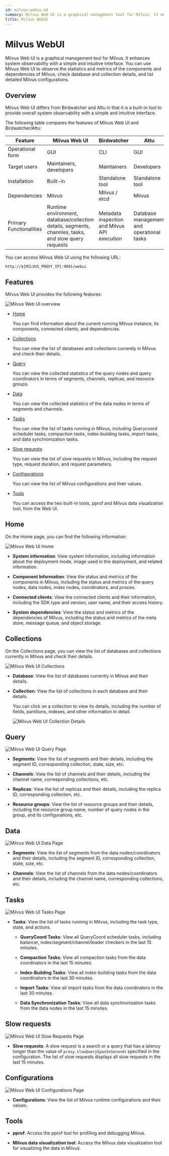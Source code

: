```yaml
---
id: milvus-webui.md
summary: Milvus Web UI is a graphical management tool for Milvus. It enhances system observability with a simple and intuitive interface. You can 
title: Milvus WebUI
---
```


# Milvus WebUI

Milvus Web UI is a graphical management tool for Milvus. It enhances system observability with a simple and intuitive interface. You can use Milvus Web UI to observe the statistics and metrics of the components and dependencies of Milvus, check database and collection details, and list detailed Milvus configurations.

## Overview

Milvus Web UI differs from Birdwatcher and Attu in that it is a built-in tool to provide overall system observability with a simple and intuitive interface.

The following table compares the features of Milvus Web UI and Birdwatcher/Attu:

| Feature | Milvus Web UI | Birdwatcher | Attu |
| --- | --- | --- | --- |
| Operational form | GUI | CLI | GUI |
| Target users | Maintainers, developers | Maintainers | Developers |
| Installation | Built-in | Standalone tool | Standalone tool |
| Dependencies | Milvus | Milvus / etcd | Milvus |
| Primary Functionalities | Runtime environment, database/collection details, segments, channles, tasks, and slow query requests | Metadata inspection and Milvus API execution | Database management and operational tasks |

You can access Milvus Web UI using the following URL:

```
http://${MILVUS_PROXY_IP}:9091/webui
```

## Features

Milvus Web UI provides the following features:

![Milvus Web UI overview](../../../../assets/milvus-webui-overview.png)

- [Home](#Home)

    You can find information about the current running Milvus instance, its components, connected clients, and dependencies.

- [Collections](#Collections)

    You can view the list of databases and collections currently in Milvus and check their details.

- [Query](#Query)

    You can view the collected statistics of the query nodes and query coordinators in terms of segments, channels, replicas, and resource groups.

- [Data](#Data)

    You can view the collected statistics of the data nodes in terms of segments and channels.

- [Tasks](#Tasks)

    You can view the list of tasks running in Milvus, including Querycoord scheduler tasks, compaction tasks, index-building tasks, import tasks, and data synchronization tasks.

- [Slow requests](#Slow-requests)

    You can view the list of slow requests in Milvus, including the request type, request duration, and request parameters.

- [Configurations](#Configurations)

    You can view the list of Milvus configurations and their values.

- [Tools](#Tools)

    You can access the two built-in tools, pprof and Milvus data visualzation tool, from the Web UI.

## Home

On the Home page, you can find the following information:

![Milvus Web UI Home](../../../../assets/webui-home.png)

- **System information**: View system information, including information about the deployment mode, image used in the deployment, and related information.

- **Component Information**: View the status and metrics of the components in Milvus, including the status and metrics of the query nodes, data nodes, index nodes, coordinators, and proxies.

- **Connected clients**: View the connected clients and their information, including the SDK type and version, user name, and their access history.

- **System dependencies**: View the status and metrics of the dependencies of Milvus, including the status and metrics of the meta store, message queue, and object storage.

## Collections

On the Collections page, you can view the list of databases and collections currently in Milvus and check their details.

![Milvus Web UI Collections](../../../../assets/webui-collections.png)

- **Database**: View the list of databases currently in Milvus and their details.

- **Collection**: View the list of collections in each database and their details.

    You can click on a collection to view its details, including the number of fields, partitions, indexes, and other information in detail.   

    ![Milvus Web UI Collection Details](../../../../assets/webui-collection-details.png)

## Query

![Milvus Web UI Query Page](../../../../assets/webui-query.png)

- **Segments**: View the list of segments and their details, including the segment ID, corresponding collection, state, size, etc.

- **Channels**: View the list of channels and their details, including the channel name, corresponding collections, etc.

- **Replicas**: View the list of replicas and their details, including the replica ID, corresponding collection, etc.

- **Resource groups**: View the list of resource groups and their details, including the resource group name, number of query nodes in the group, and its configurations, etc.

## Data

![Milvus Web UI Data Page](../../../../assets/webui-data.png)

- **Segments**: View the list of segments from the data nodes/coordinators and their details, including the segment ID, corresponding collection, state, size, etc.

- **Channels**: View the list of channels from the data nodes/coordinators and their details, including the channel name, corresponding collections, etc.

## Tasks

![Milvus Web UI Tasks Page](../../../../assets/webui-tasks.png)

- **Tasks**: View the list of tasks running in Milvus, including the task type, state, and actions.

    - **QueryCoord Tasks**: View all QueryCoord scheduler tasks, including balancer, index/segment/channel/leader checkers in the last 15 minutes.

    - **Compaction Tasks**: View all compaction tasks from the data coordinators in the last 15 minutes.

    - **Index-Building Tasks**: View all index-building tasks from the data coordinators in the last 30 minutes.

    - **Import Tasks**: View all import tasks from the data coordinators in the last 30 minutes.

    - **Data Synchronization Tasks**: View all data synchronization tasks from the data nodes in the last 15 minutes.

## Slow requests

![Milvus Web UI Slow Requests Page](../../../../assets/webui-slow-requests.png)

- **Slow requests**: A slow request is a search or a query that has a latency longer than the value of `proxy.slowQuerySpanInSeconds` specified in the configuration. The list of slow requests displays all slow requests in the last 15 minutes.

## Configurations

![Milvus Web UI Configurations Page](../../../../assets/webui-configurations.png)

- **Configurations**: View the list of Milvus runtime configurations and their values.

## Tools

- **pprof**: Access the pprof tool for profiling and debugging Milvus.

- **Milvus data visualization tool**: Access the Milvus data visualization tool for visualizing the data in Milvus.
